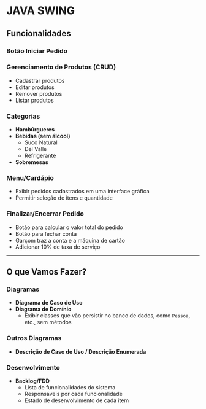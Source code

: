 # JAVA SWING

## Funcionalidades

### Botão Iniciar Pedido

### Gerenciamento de Produtos (CRUD)
- Cadastrar produtos
- Editar produtos
- Remover produtos
- Listar produtos

### Categorias
- **Hambúrgueres**
- **Bebidas (sem álcool)**
  - Suco Natural
  - Del Valle
  - Refrigerante
- **Sobremesas**

### Menu/Cardápio
- Exibir pedidos cadastrados em uma interface gráfica
- Permitir seleção de itens e quantidade

### Finalizar/Encerrar Pedido
- Botão para calcular o valor total do pedido
- Botão para fechar conta
- Garçom traz a conta e a máquina de cartão
- Adicionar 10% de taxa de serviço

---

## O que Vamos Fazer?

### Diagramas
- **Diagrama de Caso de Uso**
- **Diagrama de Domínio**
  - Exibir classes que vão persistir no banco de dados, como `Pessoa`, etc., sem métodos

### Outros Diagramas
- **Descrição de Caso de Uso / Descrição Enumerada**

### Desenvolvimento
- **Backlog/FDD**
  - Lista de funcionalidades do sistema
  - Responsáveis por cada funcionalidade
  - Estado de desenvolvimento de cada item

